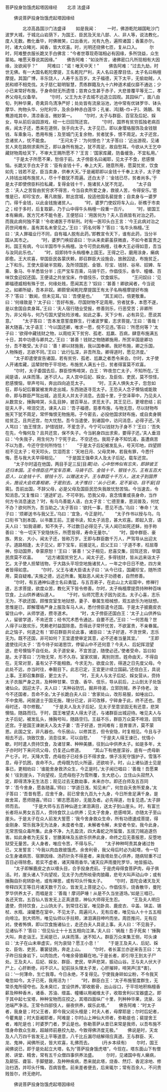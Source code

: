  菩萨投身饴饿虎起塔因缘经
　　北凉 法盛译




　　佛说菩萨投身饴饿虎起塔因缘经

　　　　北凉高昌国沙门法盛译
　　如是我闻：
　　一时，佛游乾陀越国毗沙门波罗大城，于城北山岩荫下，为国王、臣民及天龙八部、人、非人等，说法教化，度人无数。教化垂毕，时佛微笑，口出香光，光有九色，遍照诸国；香薰亦尔。时，诸大众睹光、闻香，皆大欢喜。时，光明还绕佛七匝，复从口入。
　　尔时，阿难整衣服长跪叉手白佛言：“今者世尊现奇瑞相必有因缘，多所饶益，众生蒙祐。唯愿天尊说其因缘。”
　　佛告阿难：“如汝所言，诸佛密口凡所现相有大因缘，汝欲闻乎？”
　　阿难曰：“诺！唯天中天！”
　　佛告阿难：“过去九劫，时世无佛。有一大国名乾陀摩提，王名乾陀尸利，夫人名曰差摩目佉，太子名曰栴檀摩提。其国广博，丰乐饶人，人寿千五百岁。太子福德，天下太平，无偷劫贼，人民和顺不相克伐。太子慈仁聪明智慧，贯练群籍及九十六种道术威仪靡不通达；少小已来常好布施，于身命财无所遗惜；慈育众生甚于赤子，大悲普覆平等无二，孝养父母礼仪备举。
　　“尔时，父王为太子去城不远造立园观。其园纵广，面八由旬，列种华果，奇禽异鸟清净严好；处处皆有流泉浴池，池中常有优钵罗华、钵头摩华、拘物头华、分陀利华，及余杂种赤白莲华；孔雀、鸿[鵗-巾+孑]、鵁鶄、鸳鸯游戏其中，清凉香洁，微妙第一。
　　“尔时，太子与群臣、百官及后妃、婇女，导从前后诣园游戏，经一七日回驾还宫。
　　“尔时，国界有贫穷孤独老病百疾，闻太子还，悉来在道侧，张手向太子。太子见已，即以身璎珞服饰及金钱银钱、车乘象马，悉用布施；及至城门无复余物，贫者犹多，恨不周足。太子还宫，念诸贫人，忧不能食。
　　“王问太子：‘为何恨也？’太子答曰：‘近出游观，见诸贫人夹在路侧求索所乏，即以身所有施之，犹不周足，故自愁耳。今欲从大王乞中藏财物周给天下，不审大王赐所愿不？’王言：‘国家库藏，防备缓急，不宜私用。’
　　“于是太子所愿不果，愁倍于前。太子傍臣名曰阇耶，见太子不食，悲感懊恼。长跪叉手白太子言：‘臣有金钱十千，奉上大天，随意所用，愿莫忧贫，饮食如先；钱若不足，臣当卖身，供奉大天。’于是阇耶即以金钱十千奉上太子，太子使人持钱出城布施贫人，尽十千数犹不周遍。还白太子：‘金钱已尽，贫者尚多。’于是太子即使傍臣料捡私藏，复得金钱十千，施诸贫人犹不充足。
　　“太子自念：‘夫人之苦皆由贫穷求不得苦，今当自卖所爱之身，救彼人苦，令得安乐。’思惟是已，却珍宝衣，著凡故服，默出宫城，投适他国名裴提舍；自卖身与一婆罗门，得千金钱，以此金钱施诸贫人。
　　“时，婆罗门使奴将车入山，斫樵于市卖之；经于多时，后复取薪，乃于山中得牛头栴檀一段重一百斤。
　　“时，彼国王本有癞病，医方咒术不能令差，王便怒曰：‘用医何为？夫人百病皆有对治之药，而我此病何独不蒙！’令收诸医于市斩刑。时有一医叩头白王言：‘今王此病对治之药世间难有，虽有其名未曾见之。’王曰：‘药名何等？’答曰：‘名牛头栴檀。’王曰：‘夫人罪福业行不同，自有福人脱有此药。’即教宣令天下，谁有此药，当分半国从其市之。
　　“时，婆罗门唤奴语曰：‘尔从来卖薪虽获微直，不如今者富贵之利。国王有病，今以半国市牛头栴檀。汝今可赍此栴檀，往奉大王必得如意，吾当与汝同此乐也。’
　　“时，奴即持牛头栴檀奉上国王。王得之已，磨用涂身，癞病即愈。王大欢喜，举国臣民各蒙庆赖，即召群臣大设施会，放赦囚徒，布施贫乏，上下和乐。王使大臣破半宫殿，及所领国民、金银、珍宝、钱财、谷帛、奴婢、车乘、象马、牛羊悉皆分半；庄严宝车百乘，马骑千匹，作倡伎乐，香华、幢幡、百味饮食迎奴还国。王便请之共坐宝床，作倡伎乐，饮食娱乐。
　　“王问奴曰：‘见卿福德威相有殊于世，何缘处贱，愿闻其志？’奴曰：‘甚善！卿欲闻者，今当说之。如卿所疑，吾本非奴。卿颇曾闻乾陀摩提国王有太子名栴檀摩提好布施不？’答曰：‘数闻，但未见耳。’曰：‘吾便是也。’
　　“其王闻已，倍更敬重。曰：‘何缘致是？’太子曰：‘吾好布施，尽国财物不足周用，穷者犹多，本愿不遂，是以舍国自卖身耳。’王曰：‘夫人宿行随业受报，修善则乐，行恶受苦；非卿所为，非父母与，何乃亏国大望处险涉难。如此之事，天下少有，必有异见，愿说其意。’
　　“太子答曰：‘吾本发意誓度群生，行诸波罗蜜，志求菩提。’王曰：‘善哉！甚大随喜。’太子语王：‘今以国还卿，唯求一愿，傥不见违。’答曰：‘所愿何等？’太子曰：‘欲得中藏钱财之物，以周给天下贫穷、孤老、尪羸、百病，肆意布施满五十日，其中功德与卿共之。’王曰：‘甚善！钱财之物随卿施用，所赏半国是卿功分，吾不敢受。’太子曰：‘善！卿以财施我，我以国奉卿。我好布施，卿之乐国，人物殊姓，志欲不同。’王曰：‘此行弘深，非吾所及。卿得道时，愿见济度。’
　　“太子即遣使宣告诸国，若有贫穷、孤老、尪羸之者悉令来会。尔时，太子使人开诸库藏，运辇财物于平坦地，布施贫人满五十日，贫者得富莫不欢喜。
　　“尔时，太子委国去后，群臣惊怖啼哭，白王：‘昨夜忽亡太子，不知所在。’王闻是语，从床而落，迷不识人。夫人宫中后妃、婇女，及臣佐、吏民，莫不惊怪，悲感懊恼，举声号叫，奔出四向追觅太子。
　　“时，王夫人惧失太子，忽忽如狂，即与妃后褰裳被发奔走出城，东西驰逐寻觅太子。王恐夫人念子懊恼或能致命，即与群臣严驾出城，追觅夫人并太子消息。去国十里，于空泽草中，乃见夫人从数宫女，捶胸啼哭，头乱目肿，披百草丛，求觅太子。其王见已，更增悲结；前捉夫人手，啼泪交流，谏夫人曰：‘吾子福德，慈孝布施，与物无怨，尽以财物布施天下犹不周足，常怀悔恨无物施用。子今密去，必投他国求财布施，或自卖身赒给贫乏。且共还宫，勿大忧愁。吾今当遣使，到诸国中，访问消息，必得子还。’夫人骂曰：‘由王悭贪，护惜钱财，不爱念子。今宁可以钱财为子身不？’王曰：‘吾失在先，今悔何及？且共还宫，保不失子。今当躬身四出求索，要得子还。’夫人垂泪曰：‘今失我子，用生何为？宁死于此，不空还也。我观子身不知饥渴，虽遭病苦不以为患，今还守空何所恃怙！’
　　“于是太子后妃被发乱头，号天叩地，四望顾视不见太子；号天叩头，饮泪而言：‘天地日月、父母灵神，若我有罪，今悉忏悔，愿与我大夫早得相见。’
　　“于是国王强牵夫人及太子后妃，载车还宫。
　　“太子尔时遥在他国，两目手足三反[目*需]动，心中愁怖似有忘失，即辞彼王还归本国。王令傍臣庄严宝车百乘、马骑千匹、金钱十千、银钱十万。王有五百大臣人，以金钱十千、银钱十万，以赠送太子。王与群臣十千万人，送太子到国界头，施设大会欢喜相谢，于是别去。太子惟曰：‘从小已来，足不妄动，目不妄[目*需]。吾前出国，不辞父母，必是父母及国臣民恐失我故忧愁苦恼。今当速去，令知消息。’又复惟曰：‘道途旷远，不可卒到。恐我父母，哀念情重或丧身命，当作何方令消息速达？’时，有乌鸟善能人语，白太子言：‘仁德至重，恩润普及，何忧不办？欲何所为，吾当助之。’太子答曰：‘欲托一事，愿见不违。’乌曰：‘奉命！’太子曰：‘烦卿送书与我父王。’乌曰：‘宜急，今正是时。’
　　“太子作书以授与乌，乌口衔书飞到本国，以书置王前。王披书读，知太子消息，甚大欢喜。即起入宫，语夫人曰：‘如我语卿，知不失子，不过数日必得见子。’夫人闻已如死还稣，拍手称善曰：‘令一切天下安隐快乐，所愿皆得，寿命无量尔。’
　　“时，国中群臣、豪族、男女、大小，闻太子还，皆称万岁。王即与群臣数千万人，严驾导从出迎太子。道路相逢，太子见父，即下宝车，前接足礼，启父王曰：‘子道不孝，枉屈尊神，惊动国界，幸蒙原恕！’王曰：‘甚善！’父子相见，悲喜交集，回驾还宫，举国民庶莫不欢喜。
　　“远方诸国贫穷乞人，闻太子还，多得钱财，皆从远来诣太子乞。太子使人担辇钱物，于大路头平坦空地施诸贫人，一年之中日日不绝，四方来者皆得如意。
　　“尔时，父王与诸大臣语太子曰：‘从今已往，国藏珍宝，随所须用，莫自疑难。’夫施之德，远近所重。冤敌恶人闻太子功德者，自然修善。
　　“尔时，有五通神仙道士名曰勇猛，与五百弟子，在此山上大岩窟中，修禅行道，志求菩提，欲度众苦，教化天下皆令修善。尔时，太子栴檀摩提赍持种种百味饮食，上山供养诸仙道人。
　　“于时，仙师咒愿太子因为说法。太子心喜，志乐无为，不欲还国，顾惟宫室生地狱想，妻子、眷属生杻械想，观五欲乐为地狱想。思惟是已，即解璎珞严身上服及车马人从，悉付傍臣遣令还国。于是太子披鹿皮衣留住山中，从师学道，攒寻道术。
　　“时，太子傍臣还国白王：‘太子上山供养仙人，留彼学道，不肯还宫；经书咒术悉令通达，自要不还。’王曰：‘一何苦哉？世人得子以致欢乐，凭赖老时益国除患。吾得此子常怀忧苦，不欲富贵，不亲眷属。此之恼子，何道之有！’即召群臣共论此事，诸臣曰：‘太子好道，不贪世荣，志乐无为。既不还国，非可如何？王宜遣使审定其意，必不还者当量其宜。’
　　“王即遣使往问太子：‘吾今待子如渴思饮，停留山中不还何意？今夫人、后妃挥泪望途，悲号懊恼不自任处。夫子道安亲，不宜苦逆，随使必还。’使者受命，旨曰如是。太子答曰：‘万物无常，形不久存。室家欢娱，离别则苦。姓命由天，不得自在。无常对至，虽有父子不能相救。今求无为，欲度众苦，得道之日先度父母。今此处不远，亦当时往，奉觐目下。此志已定，王宜更计续立国嗣。’还信白王，具说上事。王即召集群臣，更立太子。
　　“时，王夫人与太子后妃、婇女营从，赍持太子衣服严身之具，及种种甘果、饮食、香华、伎乐，导从前后，上山到太子处饭诸仙众。因迎太子，夫人曰：‘夫种谷防饥，掘井待渴，立郭防贼，养子侍老。汝今不还国者，吾命不全。’太子长跪白夫人曰：‘舍家处山，改形易服，如唾出口，不中食用。闲居道士于国无施，理分已定，非可改移，宁碎身于此，终不还也。愿母时还，寻尔修觐。’
　　“于是夫人及太子后妃，见太子至意坚固无有还意，悲哭懊恼，随路而归。于时，国王唯望夫人得太子还，与诸群臣出城迎待。唯见夫人与太子后妃，被发乱头，捶胸号叫，随路空归。王益不乐，群臣万众莫不啼泪，回驾还宫。于是国王谏谢夫人及太子妻：‘吾子好道，世间难有；慈育普济，莫不蒙恩。此国之宝，非凡器也。今乐居山，以修其志，但令安隐，时复相见。今且与子相去不远，饷致饮食，消息往来，可以自慰。’
　　“于是夫人得王谏已，忧情小歇。时时遣人赍持饮食，及诸甘果、种种美膳，往到山中供养太子。如是多年，太子亦时时下来问讯父母，仍复还山修道。
　　“其山下有绝崖深谷，底有一虎母新产七子。时，天降大雪，虎母抱子已经多日不得求食，惧子冻死守饿护子。雪落不息，母子饥困，丧命不久。虎母既为饥火所逼，还欲啖子。时，山上诸仙道士见是事已，更相劝曰：‘谁能舍身救济众生，今正是时。’太子闻已唱曰：‘善哉！吾愿果矣！’往到崖头，下向望视，见虎母抱子为雪所覆，生大悲心，立住山头寂然入定，即得清净无生法忍；观见过去无数劫事，未来亦尔。即还白师及五百同学：‘吾今舍身，愿各随喜。’师曰：‘学道日浅，知见未广，何忽自夭舍所爱身。’太子答曰：‘吾昔有愿，应舍千身。前已曾舍九百九十九身，今日所舍足满千身。是故舍耳，愿师随喜。’师曰：‘卿志愿高妙，无能及者。必先得道，勿复见遗。’太子辞师而去。
　　“于是大师与五百神仙道士涕泪满目，送太子到山崖头。时，有富兰长者将从男女五百人，赍持食饮上山供养；见太子舍身，悲感啼哭，亦随太子至山崖头。于是太子在众人前发大誓愿：‘我今舍身救众生命，所有功德速成菩提，得金刚身、常乐我净无为法身，未度者令度，未解者令解，未安者令安。我今此身，无常苦恼众毒所集。此身不净，九孔盈流，四大毒蛇之所蜇螫，五拔刀贼追遂伤害。如此身者为无反复，甘膳美味及五欲乐供养此身，命终之后无善报恩，反堕地狱受无量苦。夫人身者，唯应令苦，不得与乐。’
　　“太子种种呵责其身诸过咎已，又发誓言：‘今我以肉血救彼饿虎。余舍利骨，我父母后时必为起塔，令一切众生身诸病苦、宿罪因缘、汤药针灸不得差者，来我塔处至心供养，随病轻重不过百日必得除愈。若实不虚者，诸天降雨香华。’诸天应声雨曼陀罗华，地皆振动。
　　“太子即解鹿皮之衣以缠头目，合手投身虎前。于是虎母得食菩萨肉，母子俱活。时，崖头诸人下向望视，见太子为虎所啖骨肉狼藉，悲号大叫声动山中；或有捶胸自扑宛转卧地，或有禅思，或有叩头忏悔太子。
　　“尔时，首陀会诸天及天帝释四天王等日月诸天数千万众，皆发无上菩提之心，作倡伎乐，烧香散华，曼陀罗华供养太子，而唱是言：‘善哉！摩诃萨埵！从是不久当坐道场。’如是三唱已，各还天宫。五百仙人皆发无上正真道意，神仙大师得无生忍。
　　“王及夫人明日遣使，赍持饮食，上山饷太子。到常住石室，唯见卧具、鹿皮衣、伞盖、钵盂、锡杖、水瓶、澡罐悉在室中，不见太子。周遍问人，无有应者，唯见仙人十十五五相向啼泣。到大师所，唯见仙师以手拄颊，涕泪满目呻吟而坐。周匝推问，无有应对。使者怖惧，即以饮食施诸仙士，走还白夫人具说上事。夫人曰：‘不见我子，见诸仙不？’答曰：‘但见仙士十十五五相向泣涕。’夫人曰：‘祸哉！吾子死矣！’捶胸大叫，奔走诣王。王闻是已，从床而落，迷不知人。群臣万众来集王侧，叩头谏曰：‘太子在山未审虚实，何为哀恸？愿王小息！’
　　“于是王及夫人、后妃、婇女、臣佐、吏民，褰裳徒跣，奔走上山。
　　“尔时，者长富兰亦逆来告王曰：‘太子昨日投身岩下，以肉饴虎，今唯余骨狼藉在地。’于是长者，即引导王到太子尸处。王及夫人、后妃、婇女、群臣、吏民，举声悲哭，振动山谷。王与夫人伏大子尸上，心肝断绝，闷不识人。妃前扶头理太子发，心肝摧碎，啼哭声[言*害]，曰：‘一何薄命，生亡我尊。今日永绝，不复得见。宁使我身碎如尘粉，不令我天奄忽如今。太子已死，我用活为！’
　　“时，群臣白王：‘太子布施誓度群生，无常杀鬼所侵夺也。及未臭烂，宜设供养。’即收骸骨，出山谷口，于平坦地积栴檀香薪及种种香木，诸香、苏油、缯盖、幢幡以用阇维太子，收取舍利以宝器盛之。即于其中起七宝塔，种种宝物而庄挍之。其塔四面纵广十里，列种种华果，流泉、浴池端严净洁。王常令四部伎人，昼夜供养，娱乐此塔。”
　　佛告阿难：“时太子者，我身是；时父王者，即今我父阅头檀是；时夫人者，母摩耶是；尔时后妃者，今瞿夷是；时大臣阇耶者，阿难是；尔时山上神仙大师者，弥勒是也；裴提舍王者，难陀是也；时婆罗门者，罗云是也。弥勒菩萨从昔已来常是我师，以吾布施不惜身命救众生故，超越师前悬挍九劫，今致得佛济度无极。”
　　佛说是时，天龙及人八万四千皆发无上平等道意，八千比丘漏尽结解得应真道。王与群臣、天、龙、鬼神，闻佛所说，皆大欢喜，礼佛而去。
　　(丹乡本续有)
　　尔时，国王闻佛说已，即于是处起立大塔，名为“菩萨投身饿虎塔”，今现在。塔东面山下有僧房、讲堂、精舍，常有五千众僧四事供养法盛。
　　尔时，见诸国中有人癞病，及颠狂、聋盲、手脚躄跛，及种种疾病，悉来就此塔，烧香、然灯、香泥涂地、修治扫洒，并叩头忏悔，百病皆愈。前来差者便去，后来辄尔；常有百余人，不问贵贱皆尔，终无绝时。

　　佛说菩萨投身饴饿虎起塔因缘经


